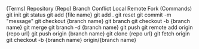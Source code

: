 (Terms)
Repository (Repo)
Branch
Conflict
Local
Remote
Fork
(Commands)
git init
git status
git add {file name}
git add .
git reset
git commit -m "message"
git checkout {branch name}
git branch
git checkout -b {branch name}
git merge
git branch -d {branch name}
git push
git remote add origin {repo url}
git push origin {branch name}
git clone {repo url}
git fetch origin
git checkout -b {branch name} origin/{branch name}

